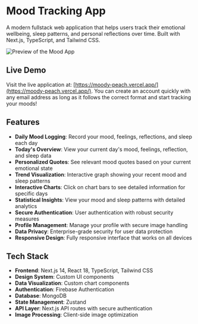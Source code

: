 # Mood Tracking App

A modern fullstack web application that helps users track their emotional wellbeing, sleep patterns, and personal reflections over time. Built with Next.js, TypeScript, and Tailwind CSS.

![Preview of the Mood App](public/images/preview.jph)

## Live Demo

Visit the live application at: [https://moody-peach.vercel.app/](https://moody-peach.vercel.app/). You can create an account quickly with any email address as long as it follows the correct format and start tracking your moods!

## Features

- **Daily Mood Logging**: Record your mood, feelings, reflections, and sleep each day
- **Today's Overview**: View your current day's mood, feelings, reflection, and sleep data
- **Personalized Quotes**: See relevant mood quotes based on your current emotional state
- **Trend Visualization**: Interactive graph showing your recent mood and sleep patterns
- **Interactive Charts**: Click on chart bars to see detailed information for specific days
- **Statistical Insights**: View your mood and sleep patterns with detailed analytics
- **Secure Authentication**: User authentication with robust security measures
- **Profile Management**: Manage your profile with secure image handling
- **Data Privacy**: Enterprise-grade security for user data protection
- **Responsive Design**: Fully responsive interface that works on all devices

## Tech Stack

- **Frontend**: Next.js 14, React 18, TypeScript, Tailwind CSS
- **Design System**: Custom UI components
- **Data Visualization**: Custom chart components
- **Authentication**: Firebase Authentication
- **Database**: MongoDB
- **State Management**: Zustand
- **API Layer**: Next.js API routes with secure authentication
- **Image Processing**: Client-side image optimization


